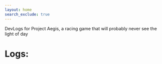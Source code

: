 ```yaml
---
layout: home
search_exclude: true
---
```

DevLogs for Project Aegis, a racing game that will probably never see the light of day


# Logs:
